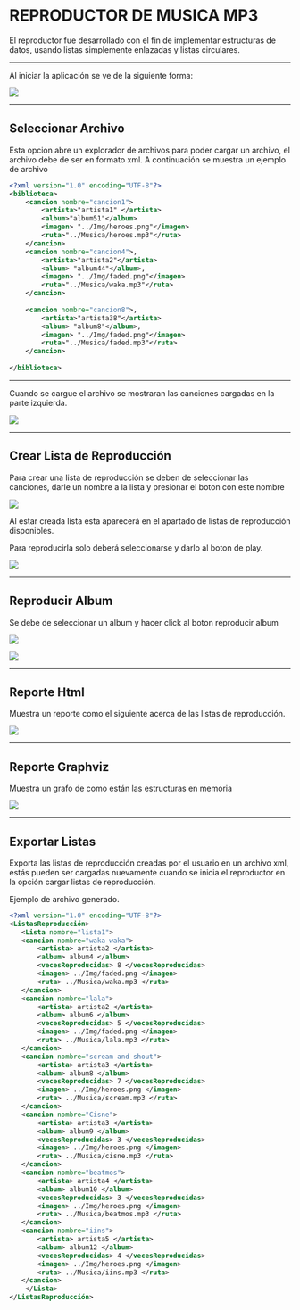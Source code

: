 # **REPRODUCTOR DE MUSICA MP3**
El reproductor fue desarrollado con el fin de implementar estructuras de datos, usando listas simplemente enlazadas y listas circulares.
___
Al iniciar la aplicación se ve de la siguiente forma:

![](./SS/Inicio.png)

___

## Seleccionar Archivo

Esta opcion abre un explorador de archivos para poder cargar un archivo, el archivo debe de ser en formato xml. A continuación se muestra un ejemplo de archivo

~~~xml
<?xml version="1.0" encoding="UTF-8"?>
<biblioteca>
    <cancion nombre="cancion1">
        <artista>"artista1" </artista>
        <album>"album51"</album>
        <imagen> "../Img/heroes.png"</imagen>
        <ruta>"../Musica/heroes.mp3"</ruta>
    </cancion>
    <cancion nombre="cancion4">,
        <artista>"artista2"</artista>
        <album> "album44"</album>,
        <imagen> "../Img/faded.png"</imagen>
        <ruta>"../Musica/waka.mp3"</ruta>
    </cancion>
  
    <cancion nombre="cancion8">,
        <artista>"artista38"</artista>
        <album> "album8"</album>,
        <imagen> "../Img/faded.png"</imagen>
        <ruta>"../Musica/faded.mp3"</ruta>
    </cancion>
    
</biblioteca>
~~~

___

Cuando se cargue el archivo se mostraran las canciones cargadas en la parte izquierda.

![](./SS/arcghivoCargado.png)

___

## Crear Lista de Reproducción

Para crear una lista de reproducción se deben de seleccionar las canciones, darle un nombre a la lista y presionar el boton con este nombre

![](./SS/creandoLista.png)

Al estar creada lista esta aparecerá en el apartado de listas de reproducción disponibles.

Para reproducirla solo deberá seleccionarse y darlo al boton de play.

![](./SS/listaCreada.png)

___

## Reproducir Album

Se debe de seleccionar un album y hacer click al boton reproducir album

![](./SS/mostrandoAlbumes.png)

![](./SS/reproduciendoAlbum.png)

___

## Reporte Html

Muestra un reporte como el siguiente acerca de las listas de reproducción.

![](./SS/reporteHtml.png)

___

## Reporte Graphviz

Muestra un grafo de como están las estructuras en memoria

![](./SS/graphviz.png)

___

## Exportar Listas

Exporta las listas de reproducción creadas por el usuario en un archivo xml, estás pueden ser cargadas nuevamente cuando se inicia el reproductor en la opción cargar listas de reproducción.

Ejemplo de archivo generado.

~~~xml
<?xml version="1.0" encoding="UTF-8"?>
<ListasReproducción>
   <Lista nombre="lista1">
   <cancion nombre="waka waka">
       <artista> artista2 </artista>
       <album> album4 </album>
       <vecesReproducidas> 8 </vecesReproducidas>
       <imagen> ../Img/faded.png </imagen>
       <ruta> ../Musica/waka.mp3 </ruta>
   </cancion>
   <cancion nombre="lala">
       <artista> artista2 </artista>
       <album> album6 </album>
       <vecesReproducidas> 5 </vecesReproducidas>
       <imagen> ../Img/faded.png </imagen>
       <ruta> ../Musica/lala.mp3 </ruta>
   </cancion>
   <cancion nombre="scream and shout">
       <artista> artista3 </artista>
       <album> album8 </album>
       <vecesReproducidas> 7 </vecesReproducidas>
       <imagen> ../Img/heroes.png </imagen>
       <ruta> ../Musica/scream.mp3 </ruta>
   </cancion>
   <cancion nombre="Cisne">
       <artista> artista3 </artista>
       <album> album9 </album>
       <vecesReproducidas> 3 </vecesReproducidas>
       <imagen> ../Img/heroes.png </imagen>
       <ruta> ../Musica/cisne.mp3 </ruta>
   </cancion>
   <cancion nombre="beatmos">
       <artista> artista4 </artista>
       <album> album10 </album>
       <vecesReproducidas> 3 </vecesReproducidas>
       <imagen> ../Img/heroes.png </imagen>
       <ruta> ../Musica/beatmos.mp3 </ruta>
   </cancion>
   <cancion nombre="iins">
       <artista> artista5 </artista>
       <album> album12 </album>
       <vecesReproducidas> 4 </vecesReproducidas>
       <imagen> ../Img/heroes.png </imagen>
       <ruta> ../Musica/iins.mp3 </ruta>
   </cancion>
    </Lista>
</ListasReproducción>

~~~
